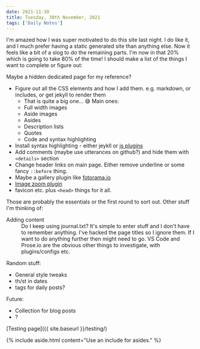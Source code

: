 ```yaml
---
date: 2021-11-30
title: Tuesday, 30th November, 2021
tags: ['Daily Notes']
---
```



I'm amazed how I was super motivated to do this site last night. I do like it, and I much prefer having a static generated site than anything else. Now it feels like a bit of a slog to do the remaining parts. I'm now in that 20% which is going to take 80% of the time! I should make a list of the things I want to complete or figure out:

<aside><p>Maybe a hidden dedicated page for my reference?</p></aside>

* Figure out all the CSS elements and how I add them. e.g. markdown, or includes, or get jekyll to render them
  * That is quite a big one... 😅 Main ones:
  * Full width images
  * Aside images
  * Asides
  * Description lists
  * Quotes
  * Code and syntax highlighting
* Install syntax highlighting - either jeykll or [js plugins](https://prismjs.com)
* Add comments (maybe use utterances on github?) and hide them with `<details>` section
* Change header links on main page. Either remove underline or some fancy `::before` thing.
* Maybe a gallery plugin like [fotorama.io](https://fotorama.io)
* [Image zoom plugin](https://github.com/nishanths/zoom.js)
* favicon etc. plus `<head>` things for it all.

Those are probably the essentials or the first round to sort out. Other stuff I'm thinking of:

<dl>
    <dt>Adding content</dt>
    <dd>Do I keep using journal.txt? It's simple to enter stuff and I don't have to remember anything. I've hacked the page titles so I ignore them. If I want to do anything further then might need to go. VS Code and Prose.io are the obvious other things to investigate, with plugins/configs etc.</dd>
</dl>

Random stuff:

* General style tweaks
* th/st in dates
* tags for daily posts?

Future:

* Collection for blog posts
* ?

[Testing page]({{ site.baseurl }}/testing/)


{% include aside.html content="Use an include for asides." %}


